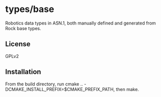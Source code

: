 types/base
==========
Robotics data types in ASN.1, both manually defined and generated 
from Rock base types.

License
-------
GPLv2

Installation
------------
From the build directory, run cmake .. -DCMAKE_INSTALL_PREFIX=$CMAKE_PREFIX_PATH, then make.
